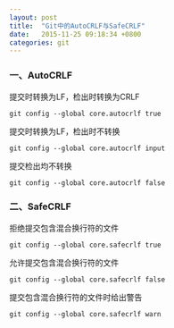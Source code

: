 ```yaml
---
layout: post
title:  "Git中的AutoCRLF与SafeCRLF"
date:   2015-11-25 09:18:34 +0800
categories: git
---
```


### 一、AutoCRLF

提交时转换为LF，检出时转换为CRLF  

    git config --global core.autocrlf true   

提交时转换为LF，检出时不转换    

    git config --global core.autocrlf input   

提交检出均不转换  

    git config --global core.autocrlf false

### 二、SafeCRLF

拒绝提交包含混合换行符的文件    

    git config --global core.safecrlf true   

允许提交包含混合换行符的文件    

    git config --global core.safecrlf false   

提交包含混合换行符的文件时给出警告  

    git config --global core.safecrlf warn
